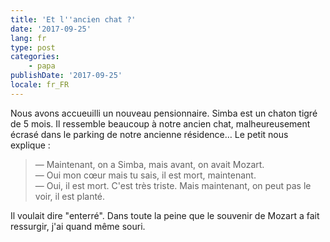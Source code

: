 ```yaml
---
title: 'Et l''ancien chat ?'
date: '2017-09-25'
lang: fr
type: post
categories:
    - papa
publishDate: '2017-09-25'
locale: fr_FR
---
```


Nous avons accueuilli un nouveau pensionnaire. Simba est un chaton tigré de 5 mois. Il ressemble beaucoup à notre ancien chat, malheureusement écrasé dans le parking de notre ancienne résidence… Le petit nous explique :

<!-- more -->

> — Maintenant, on a Simba, mais avant, on avait Mozart.  
> — Oui mon cœur mais tu sais, il est mort, maintenant.  
> — Oui, il est mort. C'est très triste. Mais maintenant, on peut pas le voir, il est planté.

Il voulait dire "enterré". Dans toute la peine que le souvenir de Mozart a fait ressurgir, j'ai quand même souri.